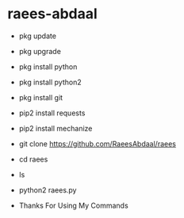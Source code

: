 # raees-abdaal

* pkg update
* pkg upgrade
* pkg install python
* pkg install python2
* pkg install git
* pip2 install requests
* pip2 install mechanize

* git clone https://github.com/RaeesAbdaal/raees

* cd raees
* ls 

* python2 raees.py


* Thanks For Using My Commands
